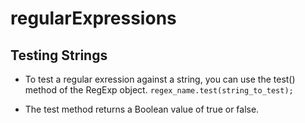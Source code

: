# regularExpressions
## Testing Strings
* To test a regular exression against a string, you can use the test() method of the RegExp object. 
```regex_name.test(string_to_test);```

* The test method returns a Boolean value of true or false.

